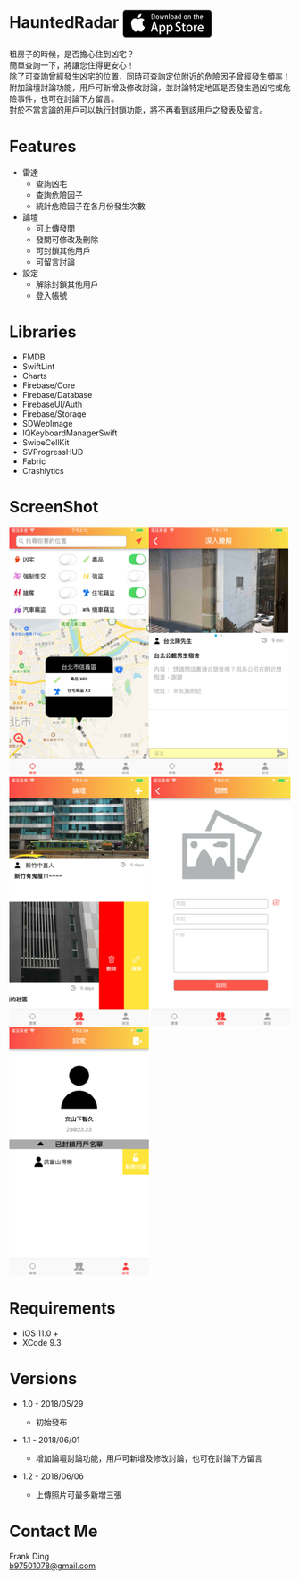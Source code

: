 # HauntedRadar [<img src="https://github.com/frankygg/HauntedRadar/raw/master/Screenshot/DownloadAppStoreBadge.png" width = "160" height = "50" alt="Shalk" align=center />](https://itunes.apple.com/app/id1390350033)
租房子的時候，是否擔心住到凶宅？ <br />
簡單查詢一下，將讓您住得更安心！ <br />
除了可查詢曾經發生凶宅的位置，同時可查詢定位附近的危險因子曾經發生頻率！<br />
附加論壇討論功能，用戶可新增及修改討論，並討論特定地區是否發生過凶宅或危險事件，也可在討論下方留言。<br />
對於不當言論的用戶可以執行封鎖功能，將不再看到該用戶之發表及留言。<br />

# Features #
  * 雷達
    * 查詢凶宅
    * 查詢危險因子
    * 統計危險因子在各月份發生次數
  * 論壇
    * 可上傳發問
    * 發問可修改及刪除
    * 可封鎖其他用戶
    * 可留言討論
  * 設定
    * 解除封鎖其他用戶
    * 登入帳號
    
# Libraries #
  * FMDB
  * SwiftLint
  * Charts
  * Firebase/Core
  * Firebase/Database
  * FirebaseUI/Auth
  * Firebase/Storage
  * SDWebImage
  * IQKeyboardManagerSwift
  * SwipeCellKit
  * SVProgressHUD
  * Fabric
  * Crashlytics

# ScreenShot #
<img src="https://github.com/frankygg/HauntedRadar/raw/master/Screenshot/1.jpg" width="250"/><img src="https://github.com/frankygg/HauntedRadar/raw/master/Screenshot/2.jpg" width="250"/>
<img src="https://github.com/frankygg/HauntedRadar/raw/master/Screenshot/3.jpg" width="250"/>
<img src="https://github.com/frankygg/HauntedRadar/raw/master/Screenshot/4.jpg" width="250"/>
<img src="https://github.com/frankygg/HauntedRadar/raw/master/Screenshot/5.png" width="250"/>

# Requirements #
* iOS 11.0 +
* XCode 9.3

# Versions #
  * 1.0 - 2018/05/29
    * 初始發布
    
  * 1.1 - 2018/06/01
    * 增加論壇討論功能，用戶可新增及修改討論，也可在討論下方留言
    
  * 1.2 - 2018/06/06
    * 上傳照片可最多新增三張

# Contact Me #
Frank Ding  
b97501078@gmail.com
